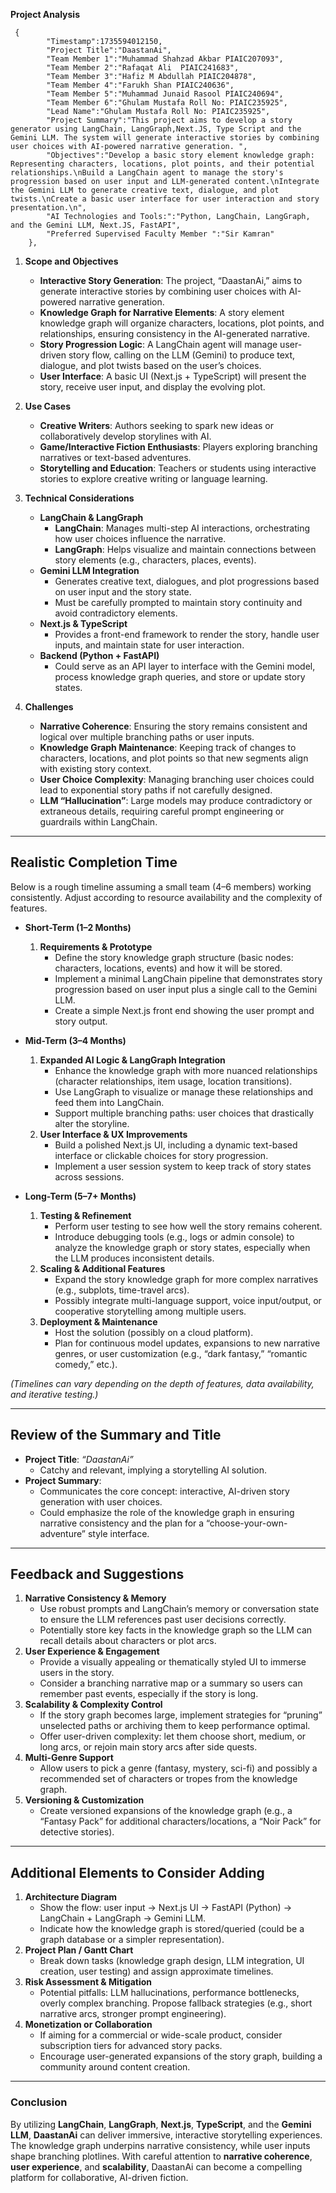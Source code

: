 **Project Analysis**

```
 {
        "Timestamp":1735594012150,
        "Project Title":"DaastanAi",
        "Team Member 1":"Muhammad Shahzad Akbar PIAIC207093",
        "Team Member 2":"Rafaqat Ali  PIAIC241683",
        "Team Member 3":"Hafiz M Abdullah PIAIC204878",
        "Team Member 4":"Farukh Shan PIAIC240636",
        "Team Member 5":"Muhammad Junaid Rasool PIAIC240694",
        "Team Member 6":"Ghulam Mustafa Roll No: PIAIC235925",
        "Lead Name":"Ghulam Mustafa Roll No: PIAIC235925",
        "Project Summary":"This project aims to develop a story generator using LangChain, LangGraph,Next.JS, Type Script and the Gemini LLM. The system will generate interactive stories by combining user choices with AI-powered narrative generation. ",
        "Objectives":"Develop a basic story element knowledge graph: Representing characters, locations, plot points, and their potential relationships.\nBuild a LangChain agent to manage the story's progression based on user input and LLM-generated content.\nIntegrate the Gemini LLM to generate creative text, dialogue, and plot twists.\nCreate a basic user interface for user interaction and story presentation.\n",
        "AI Technologies and Tools:":"Python, LangChain, LangGraph, and the Gemini LLM, Next.JS, FastAPI",
        "Preferred Supervised Faculty Member ":"Sir Kamran"
    },
```

1. **Scope and Objectives**

   - **Interactive Story Generation**: The project, “DaastanAi,” aims to generate interactive stories by combining user choices with AI-powered narrative generation.
   - **Knowledge Graph for Narrative Elements**: A story element knowledge graph will organize characters, locations, plot points, and relationships, ensuring consistency in the AI-generated narrative.
   - **Story Progression Logic**: A LangChain agent will manage user-driven story flow, calling on the LLM (Gemini) to produce text, dialogue, and plot twists based on the user’s choices.
   - **User Interface**: A basic UI (Next.js + TypeScript) will present the story, receive user input, and display the evolving plot.

2. **Use Cases**

   - **Creative Writers**: Authors seeking to spark new ideas or collaboratively develop storylines with AI.
   - **Game/Interactive Fiction Enthusiasts**: Players exploring branching narratives or text-based adventures.
   - **Storytelling and Education**: Teachers or students using interactive stories to explore creative writing or language learning.

3. **Technical Considerations**

   - **LangChain & LangGraph**
     - **LangChain**: Manages multi-step AI interactions, orchestrating how user choices influence the narrative.
     - **LangGraph**: Helps visualize and maintain connections between story elements (e.g., characters, places, events).
   - **Gemini LLM Integration**
     - Generates creative text, dialogues, and plot progressions based on user input and the story state.
     - Must be carefully prompted to maintain story continuity and avoid contradictory elements.
   - **Next.js & TypeScript**
     - Provides a front-end framework to render the story, handle user inputs, and maintain state for user interaction.
   - **Backend (Python + FastAPI)**
     - Could serve as an API layer to interface with the Gemini model, process knowledge graph queries, and store or update story states.

4. **Challenges**
   - **Narrative Coherence**: Ensuring the story remains consistent and logical over multiple branching paths or user inputs.
   - **Knowledge Graph Maintenance**: Keeping track of changes to characters, locations, and plot points so that new segments align with existing story context.
   - **User Choice Complexity**: Managing branching user choices could lead to exponential story paths if not carefully designed.
   - **LLM “Hallucination”**: Large models may produce contradictory or extraneous details, requiring careful prompt engineering or guardrails within LangChain.

---

## Realistic Completion Time

Below is a rough timeline assuming a small team (4–6 members) working consistently. Adjust according to resource availability and the complexity of features.

- **Short-Term (1–2 Months)**

  1. **Requirements & Prototype**
     - Define the story knowledge graph structure (basic nodes: characters, locations, events) and how it will be stored.
     - Implement a minimal LangChain pipeline that demonstrates story progression based on user input plus a single call to the Gemini LLM.
     - Create a simple Next.js front end showing the user prompt and story output.

- **Mid-Term (3–4 Months)**

  1. **Expanded AI Logic & LangGraph Integration**
     - Enhance the knowledge graph with more nuanced relationships (character relationships, item usage, location transitions).
     - Use LangGraph to visualize or manage these relationships and feed them into LangChain.
     - Support multiple branching paths: user choices that drastically alter the storyline.
  2. **User Interface & UX Improvements**
     - Build a polished Next.js UI, including a dynamic text-based interface or clickable choices for story progression.
     - Implement a user session system to keep track of story states across sessions.

- **Long-Term (5–7+ Months)**
  1. **Testing & Refinement**
     - Perform user testing to see how well the story remains coherent.
     - Introduce debugging tools (e.g., logs or admin console) to analyze the knowledge graph or story states, especially when the LLM produces inconsistent details.
  2. **Scaling & Additional Features**
     - Expand the story knowledge graph for more complex narratives (e.g., subplots, time-travel arcs).
     - Possibly integrate multi-language support, voice input/output, or cooperative storytelling among multiple users.
  3. **Deployment & Maintenance**
     - Host the solution (possibly on a cloud platform).
     - Plan for continuous model updates, expansions to new narrative genres, or user customization (e.g., “dark fantasy,” “romantic comedy,” etc.).

_(Timelines can vary depending on the depth of features, data availability, and iterative testing.)_

---

## Review of the Summary and Title

- **Project Title**: _“DaastanAi”_
  - Catchy and relevant, implying a storytelling AI solution.
- **Project Summary**:
  - Communicates the core concept: interactive, AI-driven story generation with user choices.
  - Could emphasize the role of the knowledge graph in ensuring narrative consistency and the plan for a “choose-your-own-adventure” style interface.

---

## Feedback and Suggestions

1. **Narrative Consistency & Memory**
   - Use robust prompts and LangChain’s memory or conversation state to ensure the LLM references past user decisions correctly.
   - Potentially store key facts in the knowledge graph so the LLM can recall details about characters or plot arcs.
2. **User Experience & Engagement**
   - Provide a visually appealing or thematically styled UI to immerse users in the story.
   - Consider a branching narrative map or a summary so users can remember past events, especially if the story is long.
3. **Scalability & Complexity Control**
   - If the story graph becomes large, implement strategies for “pruning” unselected paths or archiving them to keep performance optimal.
   - Offer user-driven complexity: let them choose short, medium, or long arcs, or rejoin main story arcs after side quests.
4. **Multi-Genre Support**
   - Allow users to pick a genre (fantasy, mystery, sci-fi) and possibly a recommended set of characters or tropes from the knowledge graph.
5. **Versioning & Customization**
   - Create versioned expansions of the knowledge graph (e.g., a “Fantasy Pack” for additional characters/locations, a “Noir Pack” for detective stories).

---

## Additional Elements to Consider Adding

1. **Architecture Diagram**
   - Show the flow: user input → Next.js UI → FastAPI (Python) → LangChain + LangGraph → Gemini LLM.
   - Indicate how the knowledge graph is stored/queried (could be a graph database or a simpler representation).
2. **Project Plan / Gantt Chart**
   - Break down tasks (knowledge graph design, LLM integration, UI creation, user testing) and assign approximate timelines.
3. **Risk Assessment & Mitigation**
   - Potential pitfalls: LLM hallucinations, performance bottlenecks, overly complex branching. Propose fallback strategies (e.g., short narrative arcs, stronger prompt engineering).
4. **Monetization or Collaboration**
   - If aiming for a commercial or wide-scale product, consider subscription tiers for advanced story packs.
   - Encourage user-generated expansions of the story graph, building a community around content creation.

---

### Conclusion

By utilizing **LangChain**, **LangGraph**, **Next.js**, **TypeScript**, and the **Gemini LLM**, **DaastanAi** can deliver immersive, interactive storytelling experiences. The knowledge graph underpins narrative consistency, while user inputs shape branching plotlines. With careful attention to **narrative coherence**, **user experience**, and **scalability**, DaastanAi can become a compelling platform for collaborative, AI-driven fiction.

